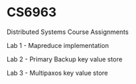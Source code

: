 # CS6963
Distributed Systems Course Assignments

Lab 1 - Mapreduce implementation

Lab 2 - Primary Backup key value store

Lab 3 - Multipaxos key value store
